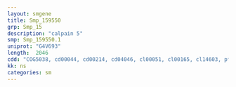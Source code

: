 ```yaml
---
layout: smgene
title: Smp_159550
grp: Smp_15
description: "calpain 5"
smp: Smp_159550.1
uniprot: "G4V693"
length:  2046
cdd: "COG5038, cd00044, cd00214, cd04046, cl00051, cl00165, cl14603, pfam00168, pfam00648, pfam01067, smart00230, smart00239, smart00720"
kk: ns
categories: sm
---
```

